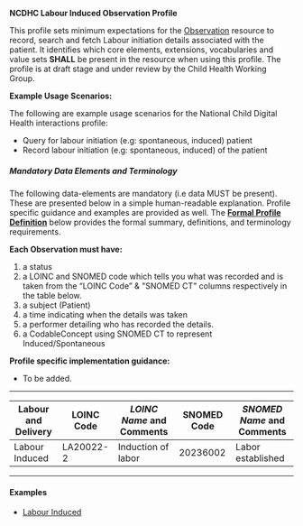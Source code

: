 **NCDHC Labour Induced Observation Profile**

This profile sets minimum expectations for the [Observation] resource to record, search and fetch Labour initiation details associated with the patient. It identifies which core elements, extensions, vocabularies and value sets **SHALL** be present in the resource when using this profile. The profile is at draft stage and under review by the Child Health Working Group. 

**Example Usage Scenarios:**

The following are example usage scenarios for the National Child Digital Health interactions
profile:

-   Query for labour initiation (e.g: spontaneous, induced) patient
-   Record labour initiation (e.g: spontaneous, induced) of the patient

##### Mandatory Data Elements and Terminology


The following data-elements are mandatory (i.e data MUST be present). These are presented below in a simple human-readable explanation. Profile specific guidance and examples are provided as well.  The [**Formal Profile Definition**](#profile) below provides the  formal summary, definitions, and  terminology requirements.  

**Each Observation must have:**

1.  a status  
1.  a LOINC and SNOMED code which tells you what was recorded and is taken from the “LOINC Code” & "SNOMED CT" columns respectively in the table below.
1.  a subject (Patient)
1.  a time indicating when the details was taken
1.	a performer detailing who has recorded the details.
1.  a CodableConcept using SNOMED CT to represent Induced/Spontaneous

**Profile specific implementation guidance:**

* To be added.



---

<table class="grid">
  <thead>
    <tr>
      <th>Labour and Delivery</th>
      <th>LOINC Code</th>
      <th><em>LOINC Name </em>and Comments</th>
	  <th>SNOMED Code</th>
      <th><em>SNOMED Name </em>and Comments</th>     
    </tr>
  </thead>
  <tbody>
    <tr>
      <td>Labour Induced</td>
      <td>LA20022-2</td>
      <td>Induction of labor</td>
      <td>20236002</td>
	  <td>Labor established</td>	 
    </tr>
    
  </tbody>
</table>

---


#### Examples

- [Labour Induced](Observation-labour-induced.html)

[Observation]: http://hl7.org/fhir/observation.html
[extensible]: http://hl7.org/fhir/terminologies.html#extensible
[General Guidance Section]: definitions.html
